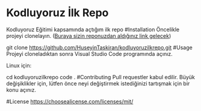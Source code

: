 # Kodluyoruz İlk Repo
Kodluyoruz Eğitimi kapsamında açtığım ilk repo
#Installation
Öncelikle projeyi clonelayın. ([Buraya sizin reponuzdan aldığınız link gelecek](https://github.com/1912alin/kodluyoruzilkrepo))

git clone https://github.com/HuseyinTaskiran/kodluyoruzilkrepo.git
#Usage
Projeyi cloneladıktan sonra Visual Studio Code programında açınız.

Linux için:

cd kodluyoruzilkrepo
code .
#Contributing
Pull requestler kabul edilir. Büyük değişiklikler için, lütfen önce neyi değiştirmek istediğinizi tartışmak için bir konu açınız.

#License
https://choosealicense.com/licenses/mit/
